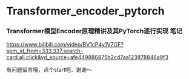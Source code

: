 # Transformer_encoder_pytorch

### Transformer模型Encoder原理精讲及其PyTorch逐行实现 笔记
https://www.bilibili.com/video/BV1cP4y1V7GF?spm_id_from=333.337.search-card.all.click&vd_source=afe449886875b2cd7aa123878846a9f3


有问题留言哦，点个start吧，谢谢～
